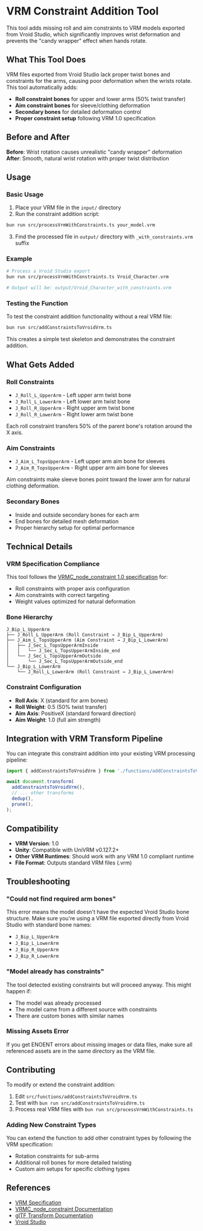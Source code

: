 # VRM Constraint Addition Tool

This tool adds missing roll and aim constraints to VRM models exported from Vroid Studio, which significantly improves wrist deformation and prevents the "candy wrapper" effect when hands rotate.

## What This Tool Does

VRM files exported from Vroid Studio lack proper twist bones and constraints for the arms, causing poor deformation when the wrists rotate. This tool automatically adds:

- **Roll constraint bones** for upper and lower arms (50% twist transfer)
- **Aim constraint bones** for sleeve/clothing deformation  
- **Secondary bones** for detailed deformation control
- **Proper constraint setup** following VRM 1.0 specification

## Before and After

**Before**: Wrist rotation causes unrealistic "candy wrapper" deformation
**After**: Smooth, natural wrist rotation with proper twist distribution

## Usage

### Basic Usage

1. Place your VRM file in the `input/` directory
2. Run the constraint addition script:

```bash
bun run src/processVrmWithConstraints.ts your_model.vrm
```

3. Find the processed file in `output/` directory with `_with_constraints.vrm` suffix

### Example

```bash
# Process a Vroid Studio export
bun run src/processVrmWithConstraints.ts Vroid_Character.vrm

# Output will be: output/Vroid_Character_with_constraints.vrm
```

### Testing the Function

To test the constraint addition functionality without a real VRM file:

```bash
bun run src/addConstraintsToVroidVrm.ts
```

This creates a simple test skeleton and demonstrates the constraint addition.

## What Gets Added

### Roll Constraints

- `J_Roll_L_UpperArm` - Left upper arm twist bone
- `J_Roll_L_LowerArm` - Left lower arm twist bone  
- `J_Roll_R_UpperArm` - Right upper arm twist bone
- `J_Roll_R_LowerArm` - Right lower arm twist bone

Each roll constraint transfers 50% of the parent bone's rotation around the X axis.

### Aim Constraints

- `J_Aim_L_TopsUpperArm` - Left upper arm aim bone for sleeves
- `J_Aim_R_TopsUpperArm` - Right upper arm aim bone for sleeves

Aim constraints make sleeve bones point toward the lower arm for natural clothing deformation.

### Secondary Bones

- Inside and outside secondary bones for each arm
- End bones for detailed mesh deformation
- Proper hierarchy setup for optimal performance

## Technical Details

### VRM Specification Compliance

This tool follows the [VRMC_node_constraint 1.0 specification](https://github.com/vrm-c/vrm-specification/blob/master/specification/VRMC_node_constraint-1.0/README.md) for:

- Roll constraints with proper axis configuration
- Aim constraints with correct targeting
- Weight values optimized for natural deformation

### Bone Hierarchy

```
J_Bip_L_UpperArm
├── J_Roll_L_UpperArm (Roll Constraint → J_Bip_L_UpperArm)
├── J_Aim_L_TopsUpperArm (Aim Constraint → J_Bip_L_LowerArm)
│   ├── J_Sec_L_TopsUpperArmInside
│   │   └── J_Sec_L_TopsUpperArmInside_end
│   └── J_Sec_L_TopsUpperArmOutside
│       └── J_Sec_L_TopsUpperArmOutside_end
└── J_Bip_L_LowerArm
    └── J_Roll_L_LowerArm (Roll Constraint → J_Bip_L_LowerArm)
```

### Constraint Configuration

- **Roll Axis**: X (standard for arm bones)
- **Roll Weight**: 0.5 (50% twist transfer)
- **Aim Axis**: PositiveX (standard forward direction)
- **Aim Weight**: 1.0 (full aim strength)

## Integration with VRM Transform Pipeline

You can integrate this constraint addition into your existing VRM processing pipeline:

```typescript
import { addConstraintsToVroidVrm } from './functions/addConstraintsToVroidVrm.js';

await document.transform(
  addConstraintsToVroidVrm(),
  // ... other transforms
  dedup(),
  prune(),
);
```

## Compatibility

- **VRM Version**: 1.0
- **Unity**: Compatible with UniVRM v0.127.2+
- **Other VRM Runtimes**: Should work with any VRM 1.0 compliant runtime
- **File Format**: Outputs standard VRM files (.vrm)

## Troubleshooting

### "Could not find required arm bones"

This error means the model doesn't have the expected Vroid Studio bone structure. Make sure you're using a VRM file exported directly from Vroid Studio with standard bone names:

- `J_Bip_L_UpperArm`
- `J_Bip_L_LowerArm` 
- `J_Bip_R_UpperArm`
- `J_Bip_R_LowerArm`

### "Model already has constraints"

The tool detected existing constraints but will proceed anyway. This might happen if:

- The model was already processed
- The model came from a different source with constraints
- There are custom bones with similar names

### Missing Assets Error

If you get ENOENT errors about missing images or data files, make sure all referenced assets are in the same directory as the VRM file.

## Contributing

To modify or extend the constraint addition:

1. Edit `src/functions/addConstraintsToVroidVrm.ts`
2. Test with `bun run src/addConstraintsToVroidVrm.ts`
3. Process real VRM files with `bun run src/processVrmWithConstraints.ts`

### Adding New Constraint Types

You can extend the function to add other constraint types by following the VRM specification:

- Rotation constraints for sub-arms
- Additional roll bones for more detailed twisting
- Custom aim setups for specific clothing types

## References

- [VRM Specification](https://github.com/vrm-c/vrm-specification)
- [VRMC_node_constraint Documentation](https://github.com/vrm-c/vrm-specification/blob/master/specification/VRMC_node_constraint-1.0/README.md)
- [glTF Transform Documentation](https://gltf-transform.dev/)
- [Vroid Studio](https://vroid.com/studio)